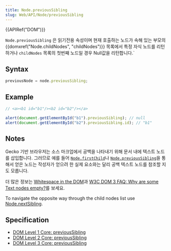 ```yaml
---
title: Node.previousSibling
slug: Web/API/Node/previousSibling
---
```

{{APIRef("DOM")}}

`Node.previousSibling` 은 읽기전용 속성이며 현재 호출하는 노드가 속해 있는 부모의 {{domxref("Node.childNodes", "childNodes")}} 목록에서 특정 자식 노드를 리턴하거나 `childNodes` 목록의 첫번째 노드일 경우 Null값을 리턴합니다.`

## Syntax

```js
previousNode = node.previousSibling;
```

## Example

```js
// <a><b1 id="b1"/><b2 id="b2"/></a>

alert(document.getElementById("b1").previousSibling); // null
alert(document.getElementById("b2").previousSibling.id); // "b1"
```

## Notes

Gecko 기반 브라우저는 소스 마크업에서 공백을 나타내기 위해 문서 내에 텍스트 노드를 삽입합니다.
그러므로 예를 들어 [`Node.firstChild`](/ko/docs/Web/API/Node/firstChild)나 [`Node.previousSibling`](/ko/docs/Web/API/Node/previousSibling)을 통해서 얻은 노드는 작성자가 얻으려 한 실제 요소와는
달리 공백 텍스트 노드를 참조할 지도 모릅니다.

더 많은 정보는 [Whitespace in the DOM](/ko/docs/Whitespace_in_the_DOM)과
[W3C DOM 3 FAQ: Why are some Text nodes empty?](http://www.w3.org/DOM/faq.html#emptytext)를 보세요.

To navigate the opposite way through the child nodes list use [Node.nextSibling](/ko/docs/Web/API/Node.nextSibling).

## Specification

- [DOM Level 1 Core: previousSibling](http://www.w3.org/TR/REC-DOM-Level-1/level-one-core.html#attribute-previousSibling)
- [DOM Level 2 Core: previousSibling](http://www.w3.org/TR/DOM-Level-2-Core/core.html#ID-640FB3C8)
- [DOM Level 3 Core: previousSibling](http://www.w3.org/TR/DOM-Level-3-Core/core.html#ID-640FB3C8)
